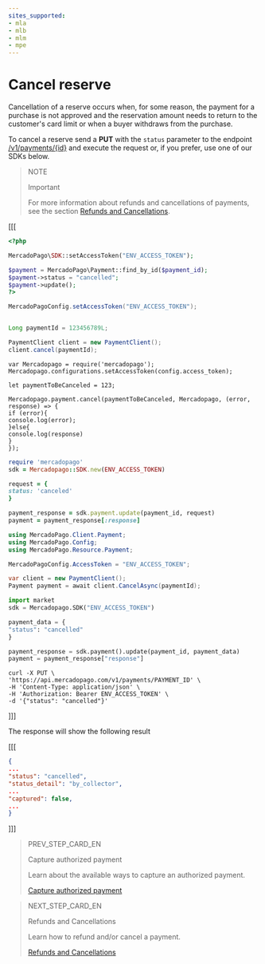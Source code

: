 ```yaml
---
sites_supported:
- mla
- mlb
- mlm
- mpe
---
```


# Cancel reserve

Cancellation of a reserve occurs when, for some reason, the payment for a purchase is not approved and the reservation amount needs to return to the customer's card limit or when a buyer withdraws from the purchase.

To cancel a reserve send a **PUT** with the `status` parameter to the endpoint [/v1/payments/{id}](/developers/en/reference/payments/_payments_id/put) and execute the request or, if you prefer, use one of our SDKs below.

> NOTE
>
> Important
>
> For more information about refunds and cancellations of payments, see the section [Refunds and Cancellations](/developers/en/docs/checkout-api/additional-content/cancellations-and-refunds).



[[[
```php
<?php

MercadoPago\SDK::setAccessToken("ENV_ACCESS_TOKEN");

$payment = MercadoPago\Payment::find_by_id($payment_id);
$payment->status = "cancelled";
$payment->update();
?>
```
```java
MercadoPagoConfig.setAccessToken("ENV_ACCESS_TOKEN");


Long paymentId = 123456789L;

PaymentClient client = new PaymentClient();
client.cancel(paymentId);
```
```node
var Mercadopago = require('mercadopago');
Mercadopago.configurations.setAccessToken(config.access_token);

let paymentToBeCanceled = 123;

Mercadopago.payment.cancel(paymentToBeCanceled, Mercadopago, (error, response) => {
if (error){
console.log(error);
}else{
console.log(response)
}
});
```
```ruby
require 'mercadopago'
sdk = Mercadopago::SDK.new(ENV_ACCESS_TOKEN)

request = {
status: 'canceled'
}

payment_response = sdk.payment.update(payment_id, request)
payment = payment_response[:response]
```
```csharp
using MercadoPago.Client.Payment;
using MercadoPago.Config;
using MercadoPago.Resource.Payment;

MercadoPagoConfig.AccessToken = "ENV_ACCESS_TOKEN";

var client = new PaymentClient();
Payment payment = await client.CancelAsync(paymentId);
```
```python
import market
sdk = Mercadopago.SDK("ENV_ACCESS_TOKEN")

payment_data = {
"status": "cancelled"
}

payment_response = sdk.payment().update(payment_id, payment_data)
payment = payment_response["response"]
```
```curl
curl -X PUT \
'https://api.mercadopago.com/v1/payments/PAYMENT_ID' \
-H 'Content-Type: application/json' \
-H 'Authorization: Bearer ENV_ACCESS_TOKEN' \
-d '{"status": "cancelled"}'
```
]]]

The response will show the following result

[[[
```json
{
...
"status": "cancelled",
"status_detail": "by_collector",
...
"captured": false,
...
}
```
]]]

> PREV_STEP_CARD_EN
>
> Capture authorized payment
>
> Learn about the available ways to capture an authorized payment.
>
> [Capture authorized payment](/developers/en/docs/checkout-api/payment-management/capture-authorized-payment)


> NEXT_STEP_CARD_EN
>
> Refunds and Cancellations
>
> Learn how to refund and/or cancel a payment.
>
> [Refunds and Cancellations](/developers/en/docs/checkout-api/payment-management/cancellations-and-refunds)
